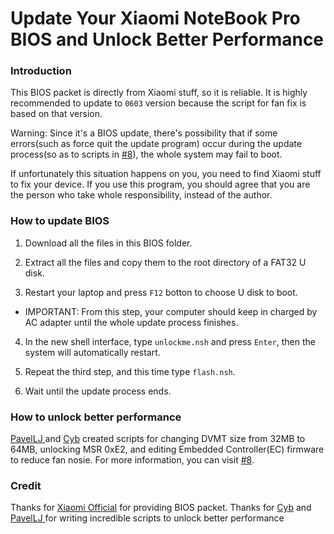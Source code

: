 # Update Your Xiaomi NoteBook Pro BIOS and Unlock Better Performance

### Introduction
This BIOS packet is directly from Xiaomi stuff, so it is reliable. It is highly recommended to update to `0603` version because the script for fan fix is based on that version.

Warning: Since it's a BIOS update, there's possibility that if some errors(such as force quit the update program) occur during the update process(so as to scripts in [#8](https://github.com/stevezhengshiqi/XiaoMi-Pro/issues/8)), the whole system may fail to boot.

If unfortunately this situation happens on you, you need to find Xiaomi stuff to fix your device. If you use this program, you should agree that you are the person who take whole responsibility, instead of the author.


### How to update BIOS

1. Download all the files in this BIOS folder.

2. Extract all the files and copy them to the root directory of a FAT32 U disk.

3. Restart your laptop and press `F12` botton to choose U disk to boot.
  - IMPORTANT: From this step, your computer should keep in charged by AC adapter until the whole update process finishes.

4. In the new shell interface, type `unlockme.nsh` and press `Enter`, then the system will automatically restart.

5. Repeat the third step, and this time type `flash.nsh`.

6. Wait until the update process ends.


### How to unlock better performance

[PavelLJ ](https://github.com/PavelLJ) and [Cyb](http://4pda.ru/forum/index.php?showuser=914121) created scripts for changing DVMT size from 32MB to 64MB, unlocking MSR 0xE2, and editing Embedded Controller(EC) firmware to reduce fan nosie. For more information, you can visit [#8](https://github.com/stevezhengshiqi/XiaoMi-Pro/issues/8).


### Credit

Thanks for [Xiaomi Official](https://www.mi.com/service/bijiben/) for providing BIOS packet.
Thanks for [Cyb](http://4pda.ru/forum/index.php?showuser=914121) and [PavelLJ ](https://github.com/PavelLJ) for writing incredible scripts to unlock better performance
